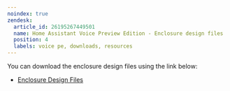 ```yaml
---
noindex: true
zendesk:
  article_id: 26195267449501
  name: Home Assistant Voice Preview Edition - Enclosure design files
  position: 4
  labels: voice pe, downloads, resources
---
```


You can download the enclosure design files using the link below:

- [Enclosure Design Files](/static/docs/voice/voice_preview_edition_enclosure_all_parts.stl)

